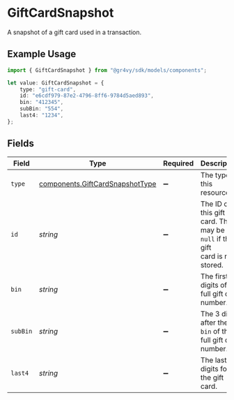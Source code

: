 # GiftCardSnapshot

A snapshot of a gift card used in a transaction.

## Example Usage

```typescript
import { GiftCardSnapshot } from "@gr4vy/sdk/models/components";

let value: GiftCardSnapshot = {
    type: "gift-card",
    id: "e6cdf979-87e2-4796-8ff6-9784d5aed893",
    bin: "412345",
    subBin: "554",
    last4: "1234",
};
```

## Fields

| Field                                                                              | Type                                                                               | Required                                                                           | Description                                                                        | Example                                                                            |
| ---------------------------------------------------------------------------------- | ---------------------------------------------------------------------------------- | ---------------------------------------------------------------------------------- | ---------------------------------------------------------------------------------- | ---------------------------------------------------------------------------------- |
| `type`                                                                             | [components.GiftCardSnapshotType](../../models/components/giftcardsnapshottype.md) | :heavy_minus_sign:                                                                 | The type of this resource.                                                         | gift-card                                                                          |
| `id`                                                                               | *string*                                                                           | :heavy_minus_sign:                                                                 | The ID of this gift card. This may be `null` if the gift<br/>card is not stored.   | e6cdf979-87e2-4796-8ff6-9784d5aed893                                               |
| `bin`                                                                              | *string*                                                                           | :heavy_minus_sign:                                                                 | The first 6 digits of the full gift card number.                                   | 412345                                                                             |
| `subBin`                                                                           | *string*                                                                           | :heavy_minus_sign:                                                                 | The 3 digits after the `bin` of the full gift card number.                         | 554                                                                                |
| `last4`                                                                            | *string*                                                                           | :heavy_minus_sign:                                                                 | The last 4 digits for the gift card.                                               | 1234                                                                               |